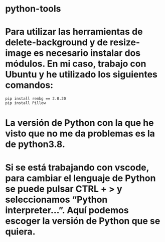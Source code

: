 # python-tools
# Para utilizar las herramientas de delete-background y de resize-image es necesario instalar dos módulos. En mi caso, trabajo con Ubuntu y he utilizado los siguientes comandos:
	pip install rembg == 2.0.20
	pip install Pillow

# La versión de Python con la que he visto que no me da problemas es la de python3.8.
# Si se está trabajando con vscode, para cambiar el lenguaje de Python se puede pulsar CTRL + > y seleccionamos “Python interpreter…”. Aquí podemos escoger la versión de Python que se quiera.
